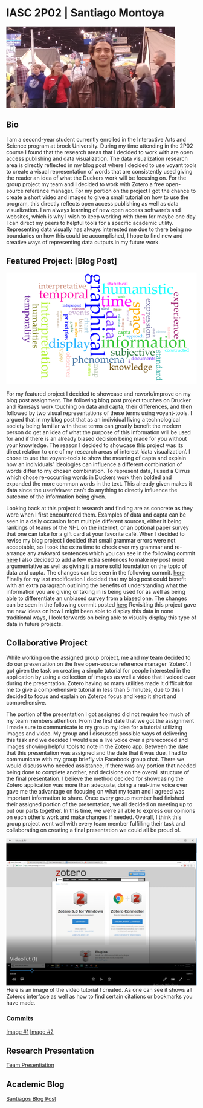 
# IASC 2P02 | Santiago Montoya 

![](Images/flag.png)

## Bio

I am a second-year student currently enrolled in the Interactive Arts and Science program at brock University. During my time attending in the 2P02 course I found that the research areas that I decided to work with are open access publishing and data visualization. The data visualization research area is directly reflected in my blog post where I decided to use voyant tools to create a visual representation of words that are consistently used giving the reader an idea of what the Duckers work will be focusing on.  For the group project my team and I decided to work with Zotero a free open-source reference manager. For my portion on the project I got the chance to create a short video and images to give a small tutorial on how to use the program, this directly reflects open access publishing as well as data visualization. I am always learning of new open access software’s and websites, which is why I wish to keep working with them for maybe one day I can direct my peers to helpful tools for a specific academic utility. Representing data visually has always interested me due to there being no boundaries on how this could be accomplished, I hope to find new and creative ways of representing data outputs in my future work. 


## Featured Project: [Blog Post]

![](Images/graphic.png)

For my featured project I decided to showcase and rework/improve on my blog post assignment. The following blog post project touches on Drucker and Ramsays work touching on data and capta, their differences, and then followed by two visual representations of these terms using voyant-tools.  I argued that in my blog post that as an individual living a technological society being familiar with these terms can greatly benefit the modern person do get an idea of what the purpose of this information will be used for and if there is an already biased decision being made for you without your knowledge. The reason I decided to showcase this project was its direct relation to one of my research areas of interest ‘data visualization’. I chose to use the voyant-tools to show the meaning of capta and explain how an individuals’ ideologies can influence a different combination of words differ to my chosen combination. To represent data, I used a Cirrus which chose re-occurring words in Duckers work then bolded and expanded the more common words in the text. This already given makes it data since the user/viewer can’t do anything to directly influence the outcome of the information being given. 

Looking back at this project it research and finding are as concrete as they were when I first encountered them. Examples of data and capta can be seen in a daily occasion from multiple different sources, either it being rankings of teams of the NHL on the internet, or an optional paper survey that one can take for a gift card at your favorite café. When I decided to revise my blog project I decided that small grammar errors were not acceptable, so I took the extra time to check over my grammar and re-arrange any awkward sentences which you can see in the following commit [here](https://github.com/sm16ut/IASC-2P02/commit/57baf2e1a96cba37514697d9b7e5879c9055b70a)
I also decided to add a few extra sentences to make my post more argumentative as well as giving it a more solid foundation on the topic of data and capta. The changes can be seen in the following commit. [here](https://github.com/sm16ut/IASC-2P02/commit/57baf2e1a96cba37514697d9b7e5879c9055b70a)
Finally for my last modification I decided that my blog post could benefit with an extra paragraph outlining the benefits of understanding what the information you are giving or taking in is being used for as well as being able to differentiate an unbiased survey from a biased one.  The changes can be seen in the following commit posted [here](https://github.com/sm16ut/IASC-2P02/commit/97facec35930a2ef7526b3eaa57a8f4753aa18fb)
Revisiting this project gave me new ideas on how I might been able to display this data in none traditional ways, I look forwards on being able to visually display this type of data in future projects. 

## Collaborative Project

While working on the assigned group project, me and my team decided to do our presentation on the free open-source reference manager ‘Zotero’. I got given the task on creating a simple tutorial for people interested in the application by using a collection of images as well a video that I voiced over during the presentation. Zotero having so many utilities made it difficult for me to give a comprehensive tutorial in less than 5 minutes, due to this I decided to focus and explain on Zoteros focus and keep it short and comprehensive.  

The portion of the presentation I got assigned did not require too much of my team members attention. From the first date that we got the assignment I made sure to communicate to my group my idea for a tutorial utilizing images and video. My group and I discussed possible ways of delivering this task and we decided I would use a live voice over a prerecorded and images showing helpful tools to note in the Zotero app. Between the date that this presentation was assigned and the date that it was due, I had to communicate with my group briefly via Facebook group chat. There we would discuss who needed assistance, if there was any portion that needed being done to complete another, and decisions on the overall structure of the final presentation. I believe the method decided for showcasing the Zotero application was more than adequate, doing a real-time voice over gave me the advantage on focusing on what my team and I agreed was important information to share. Once every group member had finished their assigned portion of the presentation, we all decided on meeting up to put our parts together. In this time, we we’re all able to express our opinions on each other’s work and make changes if needed. Overall, I think this group project went well with every team member fulfilling their task and collaborating on creating a final presentation we could all be proud of. 

![](Images/videotut.png)
Here is an image of the video tutorial I created. As one can see it shows all Zoteros interface as well as how to find certain citations or bookmarks you have made.
### Commits

[Image #1](https://github.com/IascAtBrock/IASC-2P02-TeamPresentations/commit/be5bed75e12f38e92dd72b17980db1abc82240db)
[Image #2](https://github.com/IascAtBrock/IASC-2P02-TeamPresentations/commit/da4dc9d8df1abb16d459883d4a367025dd32ddca)




## Research Presentation

[Team Presentiation](https://github.com/IascAtBrock/IASC-2P02-TeamPresentations/tree/Team5)

## Academic Blog

[Santiagos Blog Post](https://github.com/sm16ut/IASC-2P02/blob/master/blog.md)
